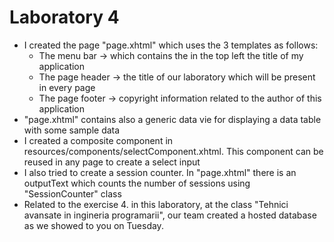 # Laboratory 4
- I created the page "page.xhtml" which uses the 3 templates as follows:
  - The menu bar -> which contains the in the top left the title of my application
  - The page header -> the title of our laboratory which will be present in every page
  - The page footer -> copyright information related to the author of this application
- "page.xhtml" contains also a generic data vie for displaying a data table with some sample data
- I created a composite component in resources/components/selectComponent.xhtml. This component can be reused in any page to create a select input
- I also tried to create a session counter. In "page.xhtml" there is an outputText which counts the number of sessions using "SessionCounter" class
- Related to the exercise 4. in this laboratory, at the class "Tehnici avansate in ingineria programarii", our team created a hosted database as we showed to you on Tuesday. 
